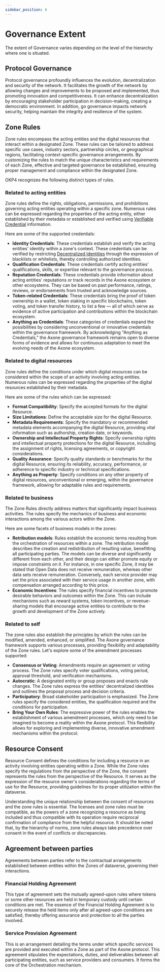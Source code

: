 ```yaml
---
sidebar_position: 6
---
```


# Governance Extent

The extent of Governance varies depending on the level of the hierarchy where one is situated.

## Protocol Governance

Protocol governance profoundly influences the evolution, decentralization and security of the network. It facilitates the growth of the network by allowing changes and improvements to be proposed and implemented, thus promoting innovation and competitiveness. It can enhance decentralization by encouraging stakeholder participation in decision-making, creating a democratic environment. In addition, go governance impacts network security, helping maintain the integrity and resilience of the system.

## Zone Rules

Zone rules encompass the acting entities and the digital resources that interact within a designated Zone. These rules can be tailored to address specific use cases, industry sectors, partnership circles, or geographical regions, facilitating context-specific governance arrangements. By customizing the rules to match the unique characteristics and requirements of each Zone, effective and targeted governance be established, ensuring proper management and compliance within the designated Zone.

OKP4 recognizes the following distinct types of rules.

### Related to acting entities

Zone rules define the rights, obligations, permissions, and prohibitions governing acting entities operating within a specific zone. Numerous rules can be expressed regarding the properties of the acting entity, either established by their metadata or established and verified using [Verifiable Credential](https://www.w3.org/TR/vc-data-model/) information.

Here are some of the supported credentials:

- **Identity Credentials**: These credentials establish and verify the acting entities' identity within a zone's context. These credentials can be verified by restricting [Decentralized Identities](https://www.w3.org/TR/did-core/) through the expression of blacklists or whitelists, thereby controlling authorized identities.
- **Qualification Credentials**: These credentials certify acting entities' qualifications, skills, or expertise relevant to the governance process.
- **Reputation Credentials**: These credentials provide information about acting entities' reputations or track records in the Axone ecosystem or other ecosystems. They can be based on past performance, ratings, reviews, or endorsements from trusted and acknowledge sources.
- **Token-related Credentials**: These credentials bring the proof of token ownership in a wallet, token staking in specific blockchains, token voting, and token transfer history, to list a few — all of which serve as evidence of active participation and contributions within the blockchain ecosystem.
- **Anything as Credentials**: These categories of credentials expand the possibilities by considering unconventional or innovative credentials within the governance framework. By acknowledging "Anything as Credentials," the Axone governance framework remains open to diverse forms of evidence and allows for continuous adaptation to meet the evolving needs of the Axone ecosystem.

### Related to digital resources

Zone rules define the conditions under which digital resources can be considered within the scope of an activity involving acting entities. Numerous rules can be expressed regarding the properties of the digital resources established by their metadata.

Here are some of the rules which can be expressed:

- **Format Compatibility**: Specify the accepted formats for the digital Resource.
- **Size Limitations**: Define the acceptable size for the digital Resource.
- **Metadata Requirements**: Specify the mandatory or recommended metadata elements accompanying the digital Resource, providing vital information such as authorship, creation date, or keywords.
- **Ownership and Intellectual Property Rights**: Specify ownership rights and intellectual property protections for the digital Resource, including the assignment of rights, licensing agreements, or copyright considerations.
- **Quality Assurance**: Specify quality standards or benchmarks for the digital Resource, ensuring its reliability, accuracy, performance, or adherence to specific industry or technical specifications.
- **Anything as Property**: Specify conditions on any other property of digital resources, unconventional or emerging, within the governance framework, allowing for adaptable rules and requirements.

### Related to business

The Zone Rules directly address matters that significantly impact business activities. The rules specify the mechanics of business and economic interactions among the various actors within the Zone.

Here are some facets of business models in the zones:

- **Retribution models**: Rules establish the economic terms resulting from the orchestration of resources within a zone. The retribution model describes the creation and redistribution of resulting value, benefitting all participating parties. The models can be diverse and significantly different from each other, and their design can either promote equity or impose constraints on it. For instance, in one specific Zone, it may be stated that Open Data does not receive remuneration, whereas other data sets receive remuneration. Conversely, each service provider may set the price associated with their service usage in another zone, with compensation arranged according to this price.
- **Economic Incentives**: The rules specify financial incentives to promote desirable behaviors and outcomes within the Zone. This can include mechanisms such as reward systems, token incentives, or revenue-sharing models that encourage active entities to contribute to the growth and development of the Zone actively.

### Related to self

The zone rules also establish the principles by which the rules can be modified, amended, enhanced, or simplified. The Axone governance framework supports various processes, providing flexibility and adaptability of the Zone rules. Let's explore some of the amendment processes supported:

- **Consensus or Voting**: Amendments require an agreement or voting process. The Zone rules specify voter qualifications, voting period, approval threshold, and verification mechanisms.
- **Autocratic**: A designated entity or group proposes and enacts rule changes. The Zone rules express the entities' decentralized identities and outlines the proposal process and decision criteria.
- **Participatory**: Broad stakeholder participation is emphasized. The Zone rules specify the considered entities, the qualification required and the conditions for participation.
- **Bring Your Own Rules**: The expressive power of the rules enables the establishment of various amendment processes, which only need to be imagined to become a reality within the Axone protocol. This flexibility allows for exploring and implementing diverse, innovative amendment mechanisms within the protocol.

## Resource Consent

Resource Consent defines the conditions for including a resource in an activity involving entities operating within a Zone. While the Zone rules specify the regulations from the perspective of the Zone, the consent represents the rules from the perspective of the Resource. It serves as the expression of the resource owner's considerations regarding the terms of use for the Resource, providing guidelines for its proper utilization within the dataverse.

Understanding the unique relationship between the consent of resources and the zone rules is essential. The licenses and zone rules must be compatible, as the powers of a zone recognizing a resource as being included and thus compatible with its operation require reciprocal confirmation of compliance from the helpful resource. It should be noted that, by the hierarchy of norms, zone rules always take precedence over consent in the event of conflicts or discrepancies.

## Agreement between parties

Agreements between parties refer to the contractual arrangements established between entities within the Zones of dataverse, governing their interactions.

### Financial Holding Agreement

This type of agreement sets the mutually agreed-upon rules where tokens or some other resources are held in temporary custody until certain conditions are met. The essence of the Financial Holding Agreement is to securely release the held items only after all agreed-upon conditions are satisfied, thereby offering assurance and protection to all the parties involved.

### Service Provision Agreement

This is an arrangement detailing the terms under which specific services are provided and executed within a Zone as part of the Axone protocol. This agreement stipulates the expectations, duties, and deliverables between all participating entities, such as service providers and consumers. It forms the core of the Orchestration mechanism.
